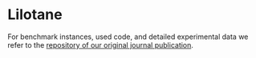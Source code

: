 # Lilotane

For benchmark instances, used code, and detailed experimental data we refer to the [repository of our original journal publication](https://github.com/domschrei/lilotane-experimental-data).
